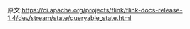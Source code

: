 
原文:https://ci.apache.org/projects/flink/flink-docs-release-1.4/dev/stream/state/queryable_state.html
